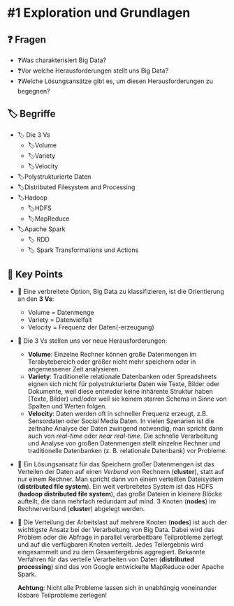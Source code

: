 # \#1 Exploration und Grundlagen

## ❓ Fragen

* ❓Was charakterisiert Big Data?
* ❓Vor welche Herausforderungen stellt uns Big Data?
* ❓Welche Lösungsansätze gibt es, um diesen Herausforderungen zu begegnen?

## 🏷 Begriffe

* 🏷 Die 3 Vs
  * 🏷Volume
  * 🏷Variety
  * 🏷Velocity
* 🏷Polystrukturierte Daten
* 🏷Distributed Filesystem and Processing
* 🏷Hadoop
  * 🏷HDFS
  * 🏷MapReduce
* 🏷Apache Spark
  * 🏷 RDD
  * 🏷 Spark Transformations und Actions

## 🔑 Key Points

* 🔑 Eine verbreitete Option, Big Data zu klassifizieren, ist die Orientierung an den **3 Vs**:
  * Volume = Datenmenge
  * Variety = Datenvielfalt
  * Velocity = Frequenz der Daten\(-erzeugung\) 
* 🔑 Die 3 Vs stellen uns vor neue Herausforderungen:
  * **Volume**: Einzelne Rechner können große Datenmengen im Terabytebereich oder größer nicht mehr speichern oder in angemessener Zeit analysieren.
  * **Variety**: Traditionelle relationale Datenbanken oder Spreadsheets eignen sich nicht für polystrukturierte Daten wie Texte, Bilder oder Dokumente, weil diese entweder keine inhärente Struktur haben \(Texte, Bilder\) und/oder weil sie keinem starren Schema in Sinne von Spalten und Werten folgen.
  * **Velocity**: Daten werden oft in schneller Frequenz erzeugt, z.B. Sensordaten oder Social Media Daten. In vielen Szenarien ist die zeitnahe Analyse der Daten zwingend notwendig, man spricht dann auch von _real-time_ oder _near real-time_. Die schnelle Verarbeitung und Analyse von großen Datenmengen stellt einzelne Rechner und traditionelle Datenbanken \(z. B. relationale Datenbank\) vor Probleme. 
* 🔑 Ein Lösungsansatz für das Speichern großer Datenmengen ist das Verteilen der Daten auf einen _Verbund_ von Rechnern \(**cluster**\), statt auf nur einem Rechner. Man spricht dann von einem verteilten Dateisystem \(**distributed file system**\). Ein weit verbreitetes System ist das HDFS \(**hadoop distributed file system**\), das große Dateien in kleinere Blöcke aufteilt, die dann mehrfach redundant auf mind. 3 Knoten \(**nodes**\) im Rechnerverbund \(**cluster**\) abgelegt werden. 
* 🔑 Die Verteilung der Arbeitslast auf mehrere Knoten \(**nodes**\) ist auch der wichtigste Ansatz bei der Verarbeitung von Big Data. Dabei wird das Problem oder die Abfrage in parallel verarbeitbare Teilprobleme zerlegt und auf die verfügbaren Knoten verteilt. Jedes Teilergebnis wird eingesammelt und zu dem Gesamtergebnis aggregiert. Bekannte Verfahren für das verteile Verarbeiten von Daten \(**distributed processing**\) sind das von Google entwickelte MapReduce oder Apache Spark.

  **Achtung**: Nicht alle Probleme lassen sich in unabhängig voneinander lösbare Teilprobleme zerlegen!

